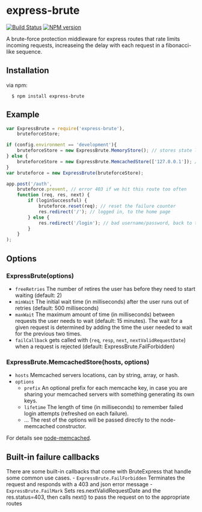 express-brute
=============
[![Build Status](https://travis-ci.org/AdamPflug/express-brute.png?branch=master)](https://travis-ci.org/AdamPflug/express-brute)
[![NPM version](https://badge.fury.io/js/express-brute.png)](http://badge.fury.io/js/express-brute)

A brute-force protection middleware for express routes that rate limits incoming requests, increaseing the delay with each request in a fibonacci-like sequence.

Installation
------------
  via npm:

      $ npm install express-brute

Example
-------
``` js
var ExpressBrute = require('express-brute'),
    bruteforceStore;

if (config.environment == 'development'){
	bruteforceStore = new ExpressBrute.MemoryStore(); // stores state locally, don't use this in production
} else {
	bruteforceStore = new ExpressBrute.MemcachedStore(['127.0.0.1']); // stores state with memcached
}
var bruteforce = new ExpressBrute(bruteforceStore);

app.post('/auth',
	bruteforce.prevent, // error 403 if we hit this route too often
	function (req, res, next) {
		if (loginSuccessful) {
			bruteforce.reset(req); // reset the failure counter
			res.redirect('/'); // logged in, to the home page
		} else {
			res.redirect('/login'); // bad username/password, back to the login page
		}
	}
);
```

Options
-------
### ExpressBrute(options)
- `freeRetries` The number of retires the user has before they need to start waiting (default: 2)
- `minWait` The initial wait time (in milliseconds) after the user runs out of retries (default: 500 milliseconds)
- `maxWait` The maximum amount of time (in milliseconds) between requests the user needs to wait (default: 15 minutes). The wait for a given request is determined by adding the time the user needed to wait for the previous two times.
- `failCallback` gets called with (`req`, `resp`, `next`, `nextValidRequestDate`) when a request is rejected (default: ExpressBrute.FailForbidden)

### ExpressBrute.MemcachedStore(hosts, options)
- `hosts` Memcached servers locations, can by string, array, or hash.
- `options`
	- `prefix`   An optional prefix for each memcache key, in case you are sharing 
	             your memcached servers with something generating its own keys.
	- `lifetime` The length of time (in milliseconds) to remember failed login attempts
	             (refreshed on each failure).
	- ...        The rest of the options will be passed directly to the node-memcached constructor.

For details see [node-memcached](http://github.com/3rd-Eden/node-memcached).

Built-in failure callbacks
---------------------------
There are some built-in callbacks that come with BruteExpress that handle some common use cases.
		- `ExpressBrute.FailForbidden` Terminates the request and responds with a 403 and json error message
		- `ExpressBrute.FailMark` Sets res.nextValidRequestDate and the res.status=403, then calls next() to pass the request on to the appropriate routes
